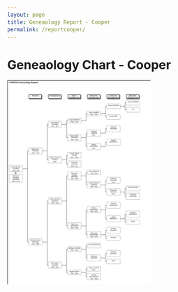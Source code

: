 ```yaml
---
layout: page
title: Geneaology Report - Cooper
permalink: /reportcooper/
---
```

# Geneaology Chart - Cooper
<img src="/assets/COOPERGeneaologyReportO.png" alt="Cooper Hourglass Chart" width="65%">
